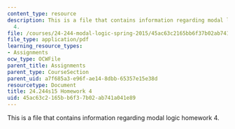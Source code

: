 ```yaml
---
content_type: resource
description: This is a file that contains information regarding modal logic homework
  4.
file: /courses/24-244-modal-logic-spring-2015/45ac63c2165bb6f37b02ab741a041e89_MIT24_244S15_Homework4.pdf
file_type: application/pdf
learning_resource_types:
- Assignments
ocw_type: OCWFile
parent_title: Assignments
parent_type: CourseSection
parent_uid: a7f685a3-e96f-ae14-8dbb-65357e15e38d
resourcetype: Document
title: 24.244s15 Homework 4
uid: 45ac63c2-165b-b6f3-7b02-ab741a041e89
---
```

This is a file that contains information regarding modal logic homework 4.

